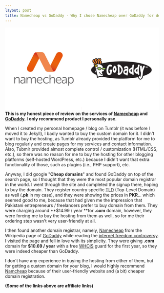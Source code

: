 ```yaml
---
layout: post
title: Namecheap vs GoDaddy - Why I chose Namecheap over GoDaddy for domain registration
---
```


![Namecheap vs GoDaddy](../media/images/namecheap-vs-godaddy.jpg)
**This is my honest piece of review on the services of [Namecheap](https://www.namecheap.com/?aff=77601) and [GoDaddy](http://www.godaddy.com/). I only recommend product I personally use.**

When I created my personal homepage / blog on Tumblr (it was before I moved it to Jekyll), I badly wanted to buy the custom domain for it. I didn't want to buy the hosting, as Tumblr already provided the platform for me to blog regularly and create pages for my services and contact information. Also, Tubmlr provided almost complete control / customization (HTML/CSS, etc.), so there was no reason for me to buy the hosting for other blogging platforms (self-hosted WordPress, etc.) because I didn't want that extra functionality of those, such as plugins (i.e., PHP support), etc.

Anyway, I did google "**Cheap domains**" and found GoDaddy on top of the search page, so I thought that they were the most popular domain registrar in the world. I went through the site and completed the signup there, hoping to buy the domain. They register country specific [TLD](http://en.wikipedia.org/wiki/Top-level_domain) (Top-Level Domain) as well (**.pk** in my case), and they were showing the prices in **PKR**... which seemed good to me, because that had given me the impression that Pakistani entrepreneurs / freelancers prefer to buy domain from them. They were charging around **$14.99 / year **for **.com** domain, however, they were forcing me to buy the hosting from them as well, so for me their ordering step wasn't very user-friendly at all.

I then found another domain registrar, namely, [Namecheap](https://www.namecheap.com/?aff=77601) from the Wikipedia page of [GoDaddy](http://en.wikipedia.org/wiki/Go_Daddy) while reading the [internet freedom controversy](http://en.wikipedia.org/wiki/Stop_Online_Piracy_Act). I visited the page and fell in love with its simplicity. They were giving **.com** domain for **$10.69 / year** with a free [WHOIS](http://en.wikipedia.org/wiki/Whois) guard for the first year, so they were indeed cheaper than GoDaddy.

I don't have any experience in buying the hosting from either of them, but for getting a custom domain for your blog, I would highly recommend [Namcheap](https://www.namecheap.com/?aff=77601) because of their user-friendly website and (a bit) cheaper domain registration.

**(Some of the links above are affiliate links)**
